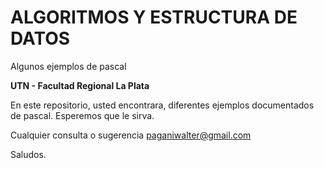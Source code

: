 ALGORITMOS Y ESTRUCTURA DE DATOS
======

Algunos ejemplos de pascal

**UTN - Facultad Regional La Plata**

En este repositorio, usted encontrara, diferentes ejemplos documentados de pascal.
Esperemos que le sirva.

Cualquier consulta o sugerencia
paganiwalter@gmail.com

Saludos.